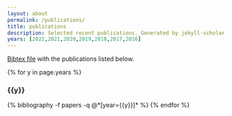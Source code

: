 ```yaml
---
layout: about
permalink: /publications/
title: publications
description: Selected recent publications. Generated by jekyll-scholar.
years: [2022,2021,2020,2019,2018,2017,2016]
---
```

[Bibtex file](https://github.com/pgroth/INDElab/blob/master/_bibliography/papers.bib) with the publications listed below.

{% for y in page.years %}
  <h3 class="year">{{y}}</h3>
  {% bibliography -f papers -q @*[year={{y}}]* %}
{% endfor %}
